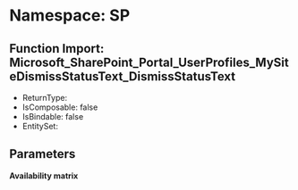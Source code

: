# Namespace: SP

## Function Import: Microsoft_SharePoint_Portal_UserProfiles_MySiteDismissStatusText_DismissStatusText

- ReturnType: 
- IsComposable: false
- IsBindable: false
- EntitySet: 

## Parameters

**Availability matrix**

